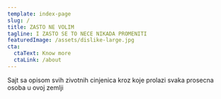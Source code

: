 ```yaml
---
template: index-page
slug: /
title: ZASTO NE VOLIM
tagline: I ZASTO SE TO NECE NIKADA PROMENITI
featuredImage: /assets/dislike-large.jpg
cta:
  ctaText: Know more
  ctaLink: /about
---
```

<!--StartFragment-->

Sajt sa opisom svih zivotnih cinjenica kroz koje prolazi svaka prosecna osoba u ovoj zemlji

<!--EndFragment-->